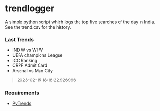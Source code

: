 # trendlogger
A simple python script which logs the top five searches of the day in India.<br>See the trend.csv for the history.<br>

<!-- Last Trends -->
### Last Trends
* IND W vs WI W
* UEFA champions League
* ICC Ranking
* CRPF Admit Card
* Arsenal vs Man City
> 2023-02-15 18:18:22.926996

<!-- Requirements -->
### Requirements
* [PyTrends](https://github.com/dreyco676/pytrends)
